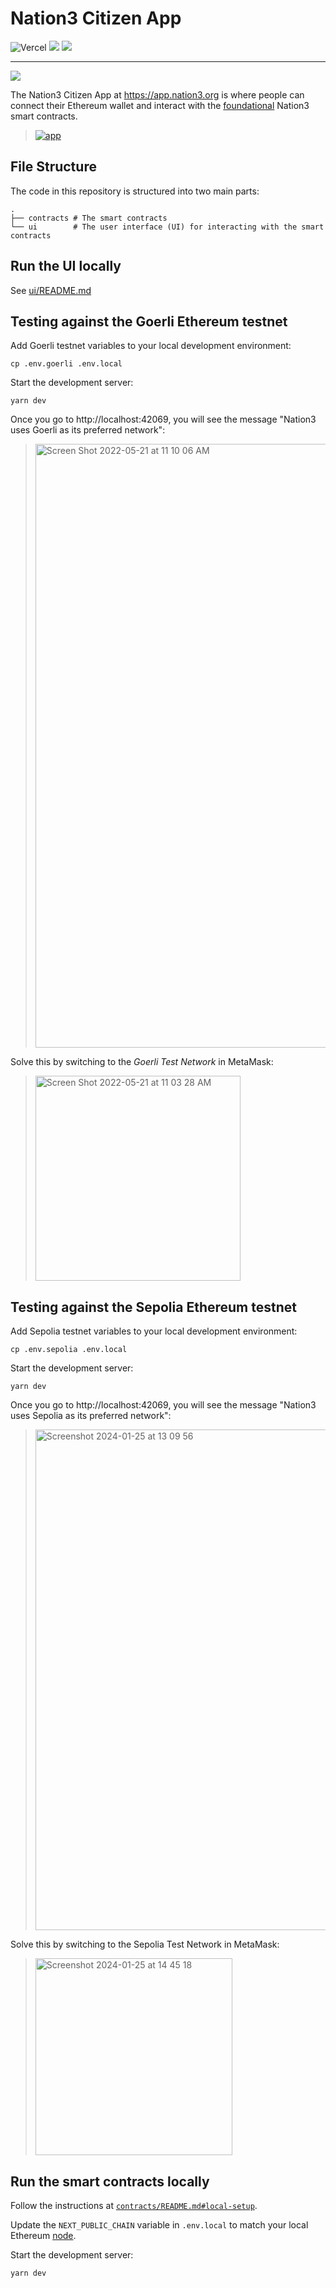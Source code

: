 # Nation3 Citizen App

![Vercel](https://vercelbadge.vercel.app/api/nation3/citizen-app)
<a href="https://github.com/nation3/citizen-app/graphs/contributors" alt="Contributors"> <img src="https://img.shields.io/github/contributors/nation3/citizen-app" /></a> <a href="https://github.com/nation3/citizen-app/pulse" alt="Activity">
  <img src="https://img.shields.io/github/commit-activity/m/nation3/citizen-app" /></a>

---

[![](/ui/public/logo.svg)](https://app.nation3.org)

The Nation3 Citizen App at https://app.nation3.org is where people can connect their Ethereum wallet and interact with the [foundational](https://github.com/nation3/foundations) Nation3 smart contracts.

> [![app](https://user-images.githubusercontent.com/95955389/169034356-f1fdb540-d65b-4c1b-bd4d-21c76f7f8af3.png)](https://app.nation3.org)

## File Structure

The code in this repository is structured into two main parts:

```
.
├── contracts # The smart contracts
└── ui        # The user interface (UI) for interacting with the smart contracts
```

## Run the UI locally

See [ui/README.md](ui/README.md)

## Testing against the Goerli Ethereum testnet

Add Goerli testnet variables to your local development environment:
```
cp .env.goerli .env.local
```

Start the development server:
```
yarn dev
```

Once you go to http://localhost:42069, you will see the message "Nation3 uses Goerli as its preferred network":

> <img width="966" alt="Screen Shot 2022-05-21 at 11 10 06 AM" src="https://user-images.githubusercontent.com/95955389/169633157-50b239e4-9b4f-484d-a62e-8c3b6627dc29.png">

Solve this by switching to the _Goerli Test Network_ in MetaMask:

> <img width="328" alt="Screen Shot 2022-05-21 at 11 03 28 AM" src="https://user-images.githubusercontent.com/95955389/169633167-3570d17b-e7a9-4726-a377-e4a4ce455f5e.png">

## Testing against the Sepolia Ethereum testnet

Add Sepolia testnet variables to your local development environment:
```
cp .env.sepolia .env.local
```

Start the development server:
```
yarn dev
```

Once you go to http://localhost:42069, you will see the message "Nation3 uses Sepolia as its preferred network":

> <img width="801" alt="Screenshot 2024-01-25 at 13 09 56" src="https://github.com/nation3/citizen-app/assets/42999269/6121fde4-8b5c-4f8c-be50-531723121770">

Solve this by switching to the Sepolia Test Network in MetaMask:

> <img width="315" alt="Screenshot 2024-01-25 at 14 45 18" src="https://github.com/nation3/citizen-app/assets/42999269/3331f209-1d48-4b6b-8e71-f1ca53a37394">

## Run the smart contracts locally

Follow the instructions at [`contracts/README.md#local-setup`](https://github.com/nation3/citizen-app/blob/main/contracts/README.md#local-setup).

Update the `NEXT_PUBLIC_CHAIN` variable in `.env.local` to match your local Ethereum [node](https://github.com/nation3/citizen-app/blob/main/contracts/README.md#running-a-node).

Start the development server:
```
yarn dev
```
